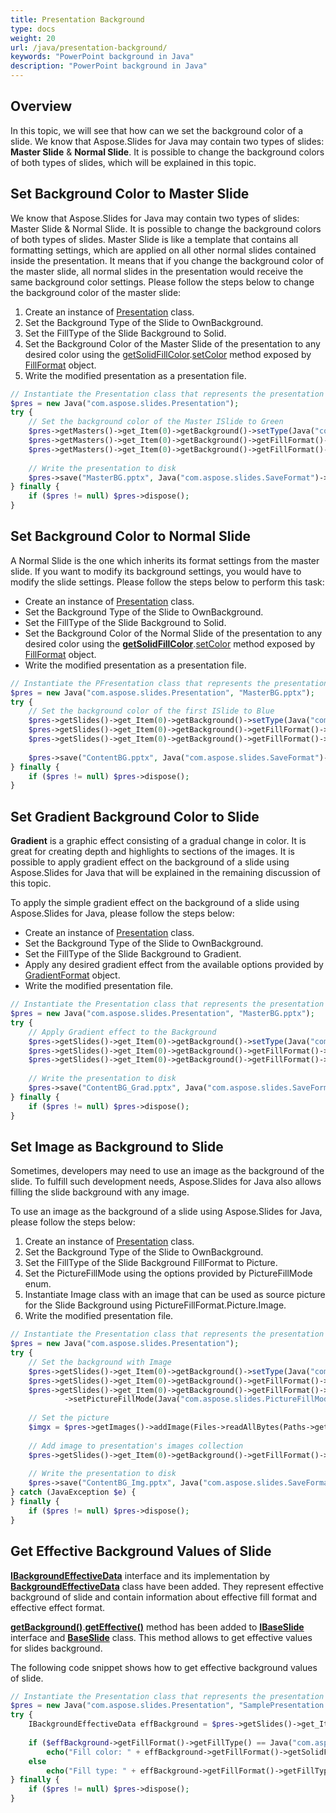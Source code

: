 ```yaml
---
title: Presentation Background
type: docs
weight: 20
url: /java/presentation-background/
keywords: "PowerPoint background in Java"
description: "PowerPoint background in Java"
---
```



## Overview
In this topic, we will see that how can we set the background color of a slide. We know that Aspose.Slides for Java may contain two types of slides: **Master Slide** & **Normal Slide**. It is possible to change the background colors of both types of slides, which will be explained in this topic.

## **Set Background Color to Master Slide**
We know that Aspose.Slides for Java may contain two types of slides: Master Slide & Normal Slide. It is possible to change the background colors of both types of slides. Master Slide is like a template that contains all formatting settings, which are applied on all other normal slides contained inside the presentation. It means that if you change the background color of the master slide, all normal slides in the presentation would receive the same background color settings. Please follow the steps below to change the background color of the master slide:

1. Create an instance of [Presentation](https://apireference.aspose.com/slides/java/com.aspose.slides/Presentation) class.
1. Set the Background Type of the Slide to OwnBackground.
1. Set the FillType of the Slide Background to Solid.
1. Set the Background Color of the Master Slide of the presentation to any desired color using the [getSolidFillColor](https://apireference.aspose.com/slides/java/com.aspose.slides/FillFormat#getSolidFillColor--).[setColor](https://apireference.aspose.com/slides/java/com.aspose.slides/IColorFormat#setColor-java.awt.Color-) method exposed by [FillFormat](https://apireference.aspose.com/slides/java/com.aspose.slides/FillFormat) object.
1. Write the modified presentation as a presentation file.

```php
// Instantiate the Presentation class that represents the presentation file
$pres = new Java("com.aspose.slides.Presentation");
try {
    // Set the background color of the Master ISlide to Green
    $pres->getMasters()->get_Item(0)->getBackground()->setType(Java("com.aspose.slides.BackgroundType")->OwnBackground);
    $pres->getMasters()->get_Item(0)->getBackground()->getFillFormat()->setFillType(Java("com.aspose.slides.FillType")->Solid);
    $pres->getMasters()->get_Item(0)->getBackground()->getFillFormat()->getSolidFillColor()->setColor(Java("java.awt.Color")->GREEN);
    
    // Write the presentation to disk
    $pres->save("MasterBG.pptx", Java("com.aspose.slides.SaveFormat")->Pptx);
} finally {
    if ($pres != null) $pres->dispose();
}
```

## **Set Background Color to Normal Slide**
A Normal Slide is the one which inherits its format settings from the master slide. If you want to modify its background settings, you would have to modify the slide settings. Please follow the steps below to perform this task:

- Create an instance of [Presentation](https://apireference.aspose.com/slides/java/com.aspose.slides/Presentation) class.
- Set the Background Type of the Slide to OwnBackground.
- Set the FillType of the Slide Background to Solid.
- Set the Background Color of the Normal Slide of the presentation to any desired color using the [**getSolidFillColor**](https://apireference.aspose.com/slides/java/com.aspose.slides/FillFormat#getSolidFillColor--).[setColor](https://apireference.aspose.com/slides/java/com.aspose.slides/IColorFormat#setColor-java.awt.Color-) method exposed by [FillFormat](https://apireference.aspose.com/slides/java/com.aspose.slides/FillFormat) object.
- Write the modified presentation as a presentation file.

```php
// Instantiate the PFresentation class that represents the presentation file
$pres = new Java("com.aspose.slides.Presentation", "MasterBG.pptx");
try {
    // Set the background color of the first ISlide to Blue
    $pres->getSlides()->get_Item(0)->getBackground()->setType(Java("com.aspose.slides.BackgroundType")->OwnBackground);
    $pres->getSlides()->get_Item(0)->getBackground()->getFillFormat()->setFillType(Java("com.aspose.slides.FillType")->Solid);
    $pres->getSlides()->get_Item(0)->getBackground()->getFillFormat()->getSolidFillColor()->setColor(Java("java.awt.Color")->BLUE);
    
    $pres->save("ContentBG.pptx", Java("com.aspose.slides.SaveFormat")->Pptx);
} finally {
    if ($pres != null) $pres->dispose();
}
```

## Set Gradient Background Color to Slide
**Gradient** is a graphic effect consisting of a gradual change in color. It is great for creating depth and highlights to sections of the images. It is possible to apply gradient effect on the background of a slide using Aspose.Slides for Java that will be explained in the remaining discussion of this topic.

To apply the simple gradient effect on the background of a slide using Aspose.Slides for Java, please follow the steps below:

- Create an instance of [Presentation](https://apireference.aspose.com/slides/java/com.aspose.slides/Presentation) class.
- Set the Background Type of the Slide to OwnBackground.
- Set the FillType of the Slide Background to Gradient.
- Apply any desired gradient effect from the available options provided by [GradientFormat](https://apireference.aspose.com/slides/java/com.aspose.slides/IGradientFormat) object.
- Write the modified presentation file.

```php
// Instantiate the Presentation class that represents the presentation file
$pres = new Java("com.aspose.slides.Presentation", "MasterBG.pptx");
try {
    // Apply Gradient effect to the Background
    $pres->getSlides()->get_Item(0)->getBackground()->setType(Java("com.aspose.slides.BackgroundType")->OwnBackground);
    $pres->getSlides()->get_Item(0)->getBackground()->getFillFormat()->setFillType(Java("com.aspose.slides.FillType")->Gradient);
    $pres->getSlides()->get_Item(0)->getBackground()->getFillFormat()->getGradientFormat()->setTileFlip(TileFlip.FlipBoth);
    
    // Write the presentation to disk
    $pres->save("ContentBG_Grad.pptx", Java("com.aspose.slides.SaveFormat")->Pptx);
} finally {
    if ($pres != null) $pres->dispose();
}
```

## Set Image as Background to Slide
Sometimes, developers may need to use an image as the background of the slide. To fulfill such development needs, Aspose.Slides for Java also allows filling the slide background with any image.

To use an image as the background of a slide using Aspose.Slides for Java, please follow the steps below:

1. Create an instance of [Presentation](https://apireference.aspose.com/slides/java/com.aspose.slides/Presentation) class.
1. Set the Background Type of the Slide to OwnBackground.
1. Set the FillType of the Slide Background FillFormat to Picture.
1. Set the PictureFillMode using the options provided by PictureFillMode enum.
1. Instantiate Image class with an image that can be used as source picture for the Slide Background using PictureFillFormat.Picture.Image.
1. Write the modified presentation file.

```php
// Instantiate the Presentation class that represents the presentation file
$pres = new Java("com.aspose.slides.Presentation");
try {
    // Set the background with Image
    $pres->getSlides()->get_Item(0)->getBackground()->setType(Java("com.aspose.slides.BackgroundType")->OwnBackground);
    $pres->getSlides()->get_Item(0)->getBackground()->getFillFormat()->setFillType(Java("com.aspose.slides.FillType")->Picture);
    $pres->getSlides()->get_Item(0)->getBackground()->getFillFormat()->getPictureFillFormat()
            ->setPictureFillMode(Java("com.aspose.slides.PictureFillMode")->Stretch);
    
    // Set the picture
    $imgx = $pres->getImages()->addImage(Files->readAllBytes(Paths->get("Desert.jpg")));
    
    // Add image to presentation's images collection
    $pres->getSlides()->get_Item(0)->getBackground()->getFillFormat()->getPictureFillFormat()->getPicture()->setImage($imgx);
    
    // Write the presentation to disk
    $pres->save("ContentBG_Img.pptx", Java("com.aspose.slides.SaveFormat")->Pptx);
} catch (JavaException $e) {
} finally {
    if ($pres != null) $pres->dispose();
}
```

## **Get Effective Background Values of Slide**
[**IBackgroundEffectiveData**](https://apireference.aspose.com/slides/java/com.aspose.slides/IBackgroundEffectiveData) interface and its implementation by [**BackgroundEffectiveData**](https://apireference.aspose.com/slides/java/com.aspose.slides/BackgroundEffectiveData) class have been added. They represent effective background of slide and contain information about effective fill format and effective effect format.

[**getBackground()**](https://apireference.aspose.com/slides/java/com.aspose.slides/IBaseSlide#getBackground--).[**getEffective()**](https://apireference.aspose.com/slides/java/com.aspose.slides/IBackground#getEffective--) method has been added to [**IBaseSlide**](https://apireference.aspose.com/slides/java/com.aspose.slides/IBaseSlide) interface and [**BaseSlide**](https://apireference.aspose.com/slides/java/com.aspose.slides/BaseSlide) class. This method allows to get effective values for slides background.

The following code snippet shows how to get effective background values of slide.

```php
// Instantiate the Presentation class that represents the presentation file
$pres = new Java("com.aspose.slides.Presentation", "SamplePresentation.pptx");
try {
    IBackgroundEffectiveData effBackground = $pres->getSlides()->get_Item(0)->getBackground()->getEffective();
    
    if ($effBackground->getFillFormat()->getFillType() == Java("com.aspose.slides.FillType")->Solid)
        echo("Fill color: " + effBackground->getFillFormat()->getSolidFillColor());
    else
        echo("Fill type: " + effBackground->getFillFormat()->getFillType());
} finally {
    if ($pres != null) $pres->dispose();
}
```